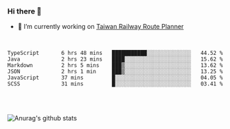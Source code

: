 ### Hi there 👋

- 🔭 I’m currently working on [Taiwan Railway Route Planner](https://github.com/Taiwan-Railway-Route-Planner)

<br/>

<!--START_SECTION:waka-->

```text
TypeScript       6 hrs 48 mins   ███████████░░░░░░░░░░░░░░   44.52 %
Java             2 hrs 23 mins   ████░░░░░░░░░░░░░░░░░░░░░   15.62 %
Markdown         2 hrs 5 mins    ███▒░░░░░░░░░░░░░░░░░░░░░   13.62 %
JSON             2 hrs 1 min     ███▒░░░░░░░░░░░░░░░░░░░░░   13.25 %
JavaScript       37 mins         █░░░░░░░░░░░░░░░░░░░░░░░░   04.05 %
SCSS             31 mins         █░░░░░░░░░░░░░░░░░░░░░░░░   03.41 %
```

<!--END_SECTION:waka-->

<br/>
<br/>

![Anurag's github stats](https://github-readme-stats.vercel.app/api?username=DepickereSven&show_icons=true&theme=tokyonight)



<!--
**DepickereSven/DepickereSven** is a ✨ _special_ ✨ repository because its `README.md` (this file) appears on your GitHub profile.

Here are some ideas to get you started:

- 🔭 I’m currently working on ...
- 🌱 I’m currently learning ...
- 👯 I’m looking to collaborate on ...
- 🤔 I’m looking for help with ...
- 💬 Ask me about ...
- 📫 How to reach me: ...
- 😄 Pronouns: ...
- ⚡ Fun fact: ...
-->
